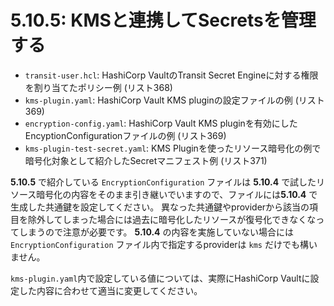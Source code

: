 # **5.10.5**: KMSと連携してSecretsを管理する

- `transit-user.hcl`: HashiCorp VaultのTransit Secret Engineに対する権限を割り当てたポリシー例 (リスト368)
- `kms-plugin.yaml`: HashiCorp Vault KMS pluginの設定ファイルの例 (リスト369)
- `encryption-config.yaml`: HashiCorp Vault KMS pluginを有効にしたEncyptionConfigurationファイルの例 (リスト369)
- `kms-plugin-test-secret.yaml`: KMS Pluginを使ったリソース暗号化の例で暗号化対象として紹介したSecretマニフェスト例 (リスト371)

**5.10.5** で紹介している `EncryptionConfiguration` ファイルは **5.10.4** で試したリソース暗号化の内容をそのまま引き継いでいますので、ファイルには**5.10.4** で生成した共通鍵を設定してください。
異なった共通鍵やproviderから該当の項目を除外してしまった場合には過去に暗号化したリソースが復号化できなくなってしまうので注意が必要です。
**5.10.4** の内容を実施していない場合には `EncryptionConfiguration` ファイル内で指定するproviderは `kms` だけでも構いません。

`kms-plugin.yaml`内で設定している値については、実際にHashiCorp Vaultに設定した内容に合わせて適当に変更してください。
